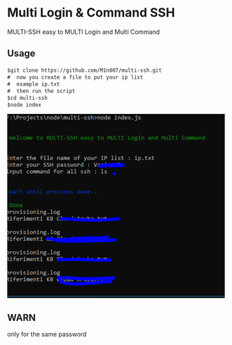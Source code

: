 # Multi Login & Command SSH

MULTI-SSH easy to MULTI Login and Multi Command


## Usage

```command
$git clone https://github.com/M1n007/multi-ssh.git
#  now you create a file to put your ip list
#  example ip.txt
#  then run the script
$cd multi-ssh
$node index
```

![screenshot](multissh.PNG)

## WARN

only for the same password